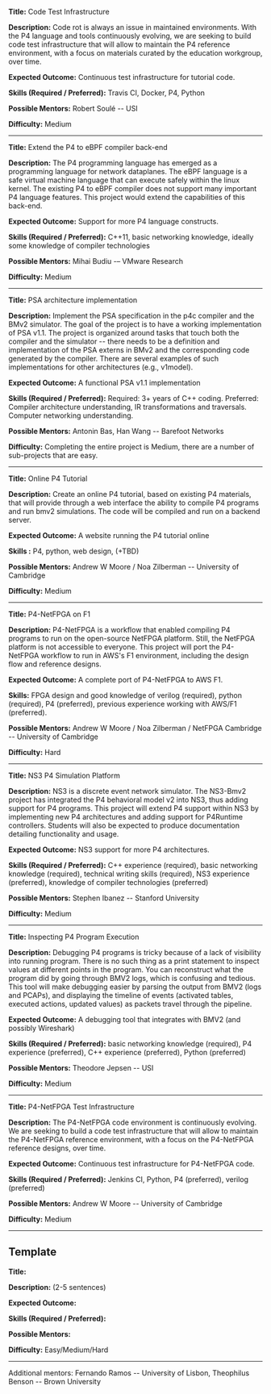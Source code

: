 **Title:** Code Test Infrastructure

**Description:** Code rot is always an issue in maintained environments. With the P4 language and tools continuously evolving, we are seeking to build code test infrastructure that will allow to maintain the P4 reference environment, with a focus on materials curated by the education workgroup, over time. 

**Expected Outcome:** Continuous test infrastructure for tutorial code.

**Skills (Required / Preferred):** Travis CI, Docker, P4, Python

**Possible Mentors:** Robert Soulé -- USI

**Difficulty:** Medium

***

**Title:** Extend the P4 to eBPF compiler back-end

**Description:** The P4 programming language has emerged as a programming language for network dataplanes. The eBPF language is a safe virtual machine language that can execute safely within the linux kernel. The existing P4 to eBPF compiler does not support many important P4 language features. This project would extend the capabilities of this back-end.

**Expected Outcome:** Support for more P4 language constructs.

**Skills (Required / Preferred):**  C++11, basic networking knowledge, ideally some knowledge of compiler technologies

**Possible Mentors:**  Mihai Budiu -– VMware Research

**Difficulty:** Medium

***

**Title:** PSA architecture implementation

**Description:** Implement the PSA specification in the p4c compiler and the BMv2 simulator. The goal of the project is to have a working implementation of PSA v1.1. The project is organized around tasks that touch both the compiler and the simulator -- there needs to be a definition and implementation of the PSA externs in BMv2 and the corresponding code generated by the compiler. There are several examples of such implementations for other architectures (e.g., v1model).

**Expected Outcome:** A functional PSA v1.1 implementation

**Skills (Required / Preferred):**
        Required: 3+ years of C++ coding.
	Preferred: Compiler architecture understanding, IR transformations and traversals. Computer networking understanding.

**Possible Mentors:**  Antonin Bas, Han Wang -- Barefoot Networks

**Difficulty:** Completing the entire project is Medium, there are a number of sub-projects that are easy.

***

**Title:** Online P4 Tutorial

**Description:** Create an online P4 tutorial, based on existing P4 materials, that will provide through a web interface the ability to compile P4 programs and run bmv2 simulations. The code will be compiled and run on a backend server.

**Expected Outcome:** A website running the P4 tutorial online

**Skills :** P4, python, web design, (+TBD)

**Possible Mentors:**  Andrew W Moore / Noa Zilberman -- University of Cambridge

**Difficulty:** Medium

***

**Title:** P4-NetFPGA on F1

**Description:** P4-NetFPGA is a workflow that enabled compiling P4 programs to run on the open-source NetFPGA platform. Still, the NetFPGA platform is not accessible to everyone. This project will port the P4-NetFPGA workflow to run in AWS's F1 environment, including the design flow and reference designs. 

**Expected Outcome:** A complete port of P4-NetFPGA to AWS F1.

**Skills:** FPGA design and good knowledge of verilog (required), python (required), P4 (preferred), previous experience working with AWS/F1 (preferred).

**Possible Mentors:**  Andrew W Moore / Noa Zilberman / NetFPGA Cambridge -- University of Cambridge

**Difficulty:** Hard

***

**Title:** NS3 P4 Simulation Platform

**Description:** NS3 is a discrete event network simulator. The NS3-Bmv2 project has integrated the P4 behavioral model v2 into NS3, thus adding support for P4 programs. This project will extend P4 support within NS3 by implementing new P4 architectures and adding support for P4Runtime controllers. Students will also be expected to produce documentation detailing functionality and usage.

**Expected Outcome:** NS3 support for more P4 architectures.

**Skills (Required / Preferred):** C++ experience (required), basic networking knowledge (required), technical writing skills (required), NS3 experience (preferred), knowledge of compiler technologies (preferred)

**Possible Mentors:** Stephen Ibanez -- Stanford University

**Difficulty:** Medium

***

**Title:**  Inspecting P4 Program Execution

**Description:** Debugging P4 programs is tricky because of a lack of
visibility into running program. There is no such thing as a print
statement to inspect values at different points in the program. You can
reconstruct what the program did by going through BMV2 logs, which is 
confusing and tedious. This tool will make debugging easier by parsing
the output from BMV2 (logs and PCAPs), and displaying the timeline of
events (activated tables, executed actions, updated values) as packets
travel through the pipeline.

**Expected Outcome:** A debugging tool that integrates with BMV2 (and possibly Wireshark)

**Skills (Required / Preferred):** basic networking knowledge (required), P4 experience (preferred), C++
experience (preferred), Python (preferred)

**Possible Mentors:** Theodore Jepsen -- USI

**Difficulty:** Medium

***

**Title:** P4-NetFPGA Test Infrastructure

**Description:** The P4-NetFPGA code environment is continuously evolving. We are seeking to build a code test infrastructure that will allow to maintain the P4-NetFPGA reference environment, with a focus on the P4-NetFPGA reference designs, over time. 

**Expected Outcome:** Continuous test infrastructure for P4-NetFPGA code.

**Skills (Required / Preferred):** Jenkins CI, Python, P4 (preferred), verilog (preferred)

**Possible Mentors:** Andrew W Moore -- University of Cambridge

**Difficulty:** Medium

***

## Template

**Title:**

**Description:** (2-5 sentences)

**Expected Outcome:**

**Skills (Required / Preferred):**

**Possible Mentors:**

**Difficulty:** Easy/Medium/Hard

***

Additional mentors: Fernando Ramos -- University of Lisbon, Theophilus Benson -- Brown University
